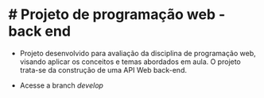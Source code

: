 # # Projeto de programação web - back end

- Projeto desenvolvido para avaliação da disciplina de programação web, visando aplicar os conceitos e temas abordados em aula. O projeto trata-se da construção de uma API Web back-end.

- Acesse a branch *develop*
